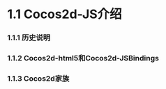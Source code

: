 # 1.1 Cocos2d-JS介绍 
### 1.1.1 历史说明
### 1.1.2 Cocos2d-html5和Cocos2d-JSBindings
### 1.1.3 Cocos2d家族




 						

